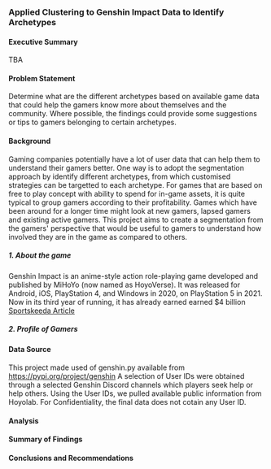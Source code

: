 ### Applied Clustering to Genshin Impact Data to Identify Archetypes

#### Executive Summary

TBA

#### Problem Statement

Determine what are the different archetypes based on available game data that could help the gamers know more about themselves and the community. Where possible, the findings could provide some suggestions or tips to gamers belonging to certain archetypes.

#### Background

Gaming companies potentially have a lot of user data that can help them to understand their gamers better. One way is to adopt the segmentation approach by identify different archetypes, from which customised strategies can be targetted to each archetype. For games that are based on free to play concept with ability to spend for in-game assets, it is quite typical to group gamers according to their profitability. Games which have been around for a longer time might look at new gamers, lapsed gamers and existing active gamers. This project aims to create a segmentation from the gamers' perspective that would be useful to gamers to understand how involved they are in the game as compared to others.

##### 1. About the game

Genshin Impact is an anime-style action role-playing game developed and published by MiHoYo (now named as HoyoVerse). It was released for Android, iOS, PlayStation 4, and Windows in 2020, on PlayStation 5 in 2021. Now in its third year of running, it has already earned earned $4 billion [Sportskeeda Article](https://www.sportskeeda.com/esports/news-genshin-impact-among-successful-mobile-games-ever-earned-4-billion-2023#:~:text=According%20to%20Sensor%20Tower's%20latest,%241.4%20billion%20came%20from%20ChinaGenshin)

##### 2. Profile of Gamers

#### Data Source

This project made used of genshin.py available from https://pypi.org/project/genshin A selection of User IDs were obtained through a selected Genshin Discord channels which players seek help or help others. Using the User IDs, we pulled available public information from Hoyolab. For Confidentiality, the final data does not cotain any User ID.

#### Analysis



#### Summary of Findings




#### Conclusions and Recommendations
